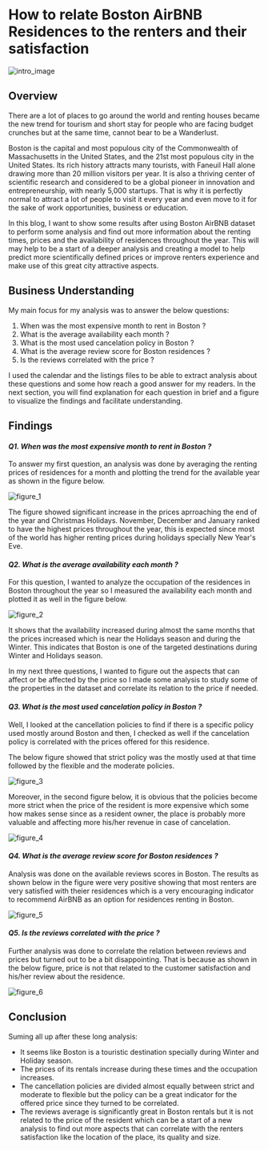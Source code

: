 # How to relate Boston AirBNB Residences to the renters and their satisfaction

![intro_image](https://github.com/fatma-hassanein/BostonAirBNB_Dataset_Analysis/blob/main/Analysis_introImage.jpg?raw=true)

## Overview

There are a lot of places to go around the world and renting houses became the new trend for tourism and short stay for people who are facing budget crunches but at the same time, cannot bear to be a Wanderlust.

Boston is the capital and most populous city of the Commonwealth of Massachusetts in the United States, and the 21st most populous city in the United States. Its rich history attracts many tourists, with Faneuil Hall alone drawing more than 20 million visitors per year. It is also a thriving center of scientific research and considered to be a global pioneer in innovation and entrepreneurship, with nearly 5,000 startups. That is why it is perfectly normal to attract a lot of people to visit it every year and even move to it for the sake of work opportunities, business or education.

In this blog, I want to show some results after using Boston AirBNB dataset to perform some analysis and find out more information about the renting times, prices and the availability of residences throughout the year. This will may help to be a start of a deeper analysis and creating a model to help predict more scientifically defined prices or improve renters experience and make use of this great city attractive aspects.

## Business Understanding

My main focus for my analysis was to answer the below questions:

1. When was the most expensive month to rent in Boston ?
2. What is the average availability each month ?
3. What is the most used cancelation policy in Boston ?
4. What is the average review score for Boston residences ?
5. Is the reviews correlated with the price ?

I used the calendar and the listings files to be able to extract analysis about these questions and some how reach a good answer for my readers. 
In the next section, you will find explanation for each question in brief and a figure to visualize the findings and facilitate understanding.

## Findings

#### *Q1. When was the most expensive month to rent in Boston ?*

To answer my first question, an analysis was done by averaging the renting prices of residences for a month and plotting the trend for the available year as shown in the figure below.

![figure_1](https://github.com/fatma-hassanein/BostonAirBNB_Dataset_Analysis/blob/main/images/figure1.png?raw=true)

The figure showed significant increase in the prices aprroaching the end of the year and Christmas Holidays. 
November, December and January ranked to have the highest prices throughout the year, this is expected since most of the world has higher renting prices during holidays specially New Year's Eve.

#### *Q2. What is the average availability each month ?*

For this question, I wanted to analyze the occupation of the residences in Boston throughout the year so I measured the availability each month and plotted it as well in the figure below.

![figure_2](https://github.com/fatma-hassanein/BostonAirBNB_Dataset_Analysis/blob/main/images/figure2.png?raw=true)

It shows that the availability increased during almost the same months that the prices increased which is near the Holidays season and during the Winter.
This indicates that Boston is one of the targeted destinations during Winter and Holidays season.

In my next three questions, I wanted to figure out the aspects that can affect or be affected by the price so I made some analysis to study some of the properties in the dataset and correlate its relation to the price if needed.

#### *Q3. What is the most used cancelation policy in Boston ?*

Well, I looked at the cancellation policies to find if there is a specific policy used mostly around Boston and then, I checked as well if the cancelation policy is correlated with the prices offered for this residence. 

The below figure showed that strict policy was the mostly used at that time followed by the flexible and the moderate policies.

![figure_3](https://github.com/fatma-hassanein/BostonAirBNB_Dataset_Analysis/blob/main/images/figure3.png?raw=true)

Moreover, in the second figure below, it is obvious that the policies become more strict when the price of the resident is more expensive which some how makes sense since as a resident owner, the place is probably more valuable and affecting more his/her revenue in case of cancelation.

![figure_4](https://github.com/fatma-hassanein/BostonAirBNB_Dataset_Analysis/blob/main/images/figure4.png?raw=true)

#### *Q4. What is the average review score for Boston residences ?*

Analysis was done on the available reviews scores in Boston. 
The results as shown below in the figure were very positive showing that most renters are very satisfied with theier residences which is a very encouraging indicator to recommend AirBNB as an option for residences renting in Boston. 

![figure_5](https://github.com/fatma-hassanein/BostonAirBNB_Dataset_Analysis/blob/main/images/figure5.png?raw=true)

#### *Q5. Is the reviews correlated with the price ?*

Further analysis was done to correlate the relation between reviews and prices but turned out to be a bit disappointing. 
That is because as shown in the below figure, price is not that related to the customer satisfaction and his/her review about the residence.

![figure_6](https://github.com/fatma-hassanein/BostonAirBNB_Dataset_Analysis/blob/main/images/figure6.png?raw=true)

## Conclusion

Suming all up after these long analysis:
* It seems like Boston is a touristic destination specially during Winter and Holiday season. 
* The prices of its rentals increase during these times and the occupation increases.
* The cancellation policies are divided almost equally between strict and moderate to flexible but the policy can be a great indicator for the offered price since they turned to be correlated.
* The reviews average is significantly great in Boston rentals but it is not related to the price of the resident which can be a start of a new analysis to find out more aspects that can correlate with the renters satisfaction like the location of the place, its quality and size.
